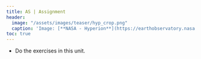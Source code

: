 ```yaml
---
title: AS | Assignment
header:
  image: "/assets/images/teaser/hyp_crop.png"
  caption: 'Image: [**NASA - Hyperion**](https://earthobservatory.nasa.gov/features/EO1Tenth/page3.php){:target="_blank"}'
toc: true
---
```

<!--Read the Introduction to Hyperspectral in [Unit 5](/moer-mpg-upscaling/unit05/unit05-02_Hyperspectral_Remote_Sensing.html){:target="_blank"}-->

* Do the exercises in this unit. 


